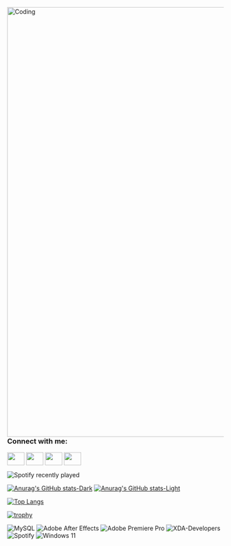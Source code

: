 <img align="right" alt="Coding" width="1000" src="https://media.tenor.com/6CHontNt1mIAAAAC/otterpaka-jujutsu-kaisen.gif">

<h3 align="left">Connect with me:</h3>
<p align="left">
<a href="your link" target="blank"><img align="center" src="https://cdn.jsdelivr.net/npm/simple-icons@3.0.1/icons/twitter.svg" alt="" height="30" width="40" /></a>
<a href="your link" target="blank"><img align="center" src="https://cdn.jsdelivr.net/npm/simple-icons@3.0.1/icons/linkedin.svg" alt="" height="30" width="40" /></a>
<a href="your link" target="blank"><img align="center" src="[https://cdn.jsdelivr.net/npm/simple-icons@3.0.1/icons/instagram.svg](https://img.shields.io/badge/Instagram-%23E4405F.svg?style=for-the-badge&logo=Instagram&logoColor=white)" alt="" height="30" width="40" /></a>
<a href="your link" target="blank"><img align="center" src="https://cdn.jsdelivr.net/npm/simple-icons@3.0.1/icons/youtube.svg" alt="" height="30" width="40" /></a>
</p>

![Spotify recently played](https://spotify-recently-played-readme.vercel.app/api?user=q9w58zz45o4clczypd671lokx&width=1000)

[![Anurag's GitHub stats-Dark](https://github-readme-stats.vercel.app/api?username=shreyasdesu&show_icons=true&theme=dark#gh-dark-mode-only)](https://github.com/anuraghazra/github-readme-stats#gh-dark-mode-only)
[![Anurag's GitHub stats-Light](https://github-readme-stats.vercel.app/api?username=shreyasdesu&show_icons=true&theme=default#gh-light-mode-only)](https://github.com/anuraghazra/github-readme-stats#gh-light-mode-only)

[![Top Langs](https://github-readme-stats.vercel.app/api/top-langs/?username=shreyasdesu&layout=compact)](https://github.com/anuraghazra/github-readme-stats)

[![trophy](https://github-profile-trophy.vercel.app/?username=shreyasdesu&theme=onedark)](https://github.com/ryo-ma/github-profile-trophy)

![MySQL](https://img.shields.io/badge/mysql-%2300f.svg?style=for-the-badge&logo=mysql&logoColor=white)
![Adobe After Effects](https://img.shields.io/badge/Adobe%20After%20Effects-9999FF.svg?style=for-the-badge&logo=Adobe%20After%20Effects&logoColor=white)
![Adobe Premiere Pro](https://img.shields.io/badge/Adobe%20Premiere%20Pro-9999FF.svg?style=for-the-badge&logo=Adobe%20Premiere%20Pro&logoColor=white)
![XDA-Developers](https://img.shields.io/badge/XDA--Developers-%23AC6E2F.svg?style=for-the-badge&logo=XDA-Developers&logoColor=white)
![Spotify](https://img.shields.io/badge/Spotify-1ED760?style=for-the-badge&logo=spotify&logoColor=white)
![Windows 11](https://img.shields.io/badge/Windows%2011-%230079d5.svg?style=for-the-badge&logo=Windows%2011&logoColor=white)
